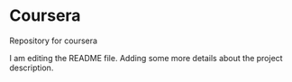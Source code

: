 # Coursera
Repository for coursera

I am editing the README file. Adding some more details about the project description.

